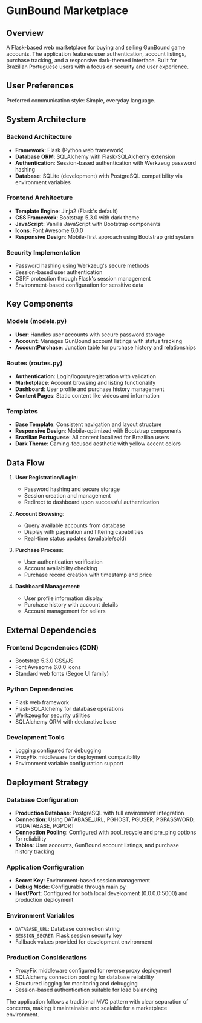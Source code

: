 # GunBound Marketplace

## Overview

A Flask-based web marketplace for buying and selling GunBound game accounts. The application features user authentication, account listings, purchase tracking, and a responsive dark-themed interface. Built for Brazilian Portuguese users with a focus on security and user experience.

## User Preferences

Preferred communication style: Simple, everyday language.

## System Architecture

### Backend Architecture
- **Framework**: Flask (Python web framework)
- **Database ORM**: SQLAlchemy with Flask-SQLAlchemy extension
- **Authentication**: Session-based authentication with Werkzeug password hashing
- **Database**: SQLite (development) with PostgreSQL compatibility via environment variables

### Frontend Architecture
- **Template Engine**: Jinja2 (Flask's default)
- **CSS Framework**: Bootstrap 5.3.0 with dark theme
- **JavaScript**: Vanilla JavaScript with Bootstrap components
- **Icons**: Font Awesome 6.0.0
- **Responsive Design**: Mobile-first approach using Bootstrap grid system

### Security Implementation
- Password hashing using Werkzeug's secure methods
- Session-based user authentication
- CSRF protection through Flask's session management
- Environment-based configuration for sensitive data

## Key Components

### Models (models.py)
- **User**: Handles user accounts with secure password storage
- **Account**: Manages GunBound account listings with status tracking
- **AccountPurchase**: Junction table for purchase history and relationships

### Routes (routes.py)
- **Authentication**: Login/logout/registration with validation
- **Marketplace**: Account browsing and listing functionality
- **Dashboard**: User profile and purchase history management
- **Content Pages**: Static content like videos and information

### Templates
- **Base Template**: Consistent navigation and layout structure
- **Responsive Design**: Mobile-optimized with Bootstrap components
- **Brazilian Portuguese**: All content localized for Brazilian users
- **Dark Theme**: Gaming-focused aesthetic with yellow accent colors

## Data Flow

1. **User Registration/Login**: 
   - Password hashing and secure storage
   - Session creation and management
   - Redirect to dashboard upon successful authentication

2. **Account Browsing**:
   - Query available accounts from database
   - Display with pagination and filtering capabilities
   - Real-time status updates (available/sold)

3. **Purchase Process**:
   - User authentication verification
   - Account availability checking
   - Purchase record creation with timestamp and price

4. **Dashboard Management**:
   - User profile information display
   - Purchase history with account details
   - Account management for sellers

## External Dependencies

### Frontend Dependencies (CDN)
- Bootstrap 5.3.0 CSS/JS
- Font Awesome 6.0.0 icons
- Standard web fonts (Segoe UI family)

### Python Dependencies
- Flask web framework
- Flask-SQLAlchemy for database operations
- Werkzeug for security utilities
- SQLAlchemy ORM with declarative base

### Development Tools
- Logging configured for debugging
- ProxyFix middleware for deployment compatibility
- Environment variable configuration support

## Deployment Strategy

### Database Configuration
- **Production Database**: PostgreSQL with full environment integration
- **Connection**: Using DATABASE_URL, PGHOST, PGUSER, PGPASSWORD, PGDATABASE, PGPORT
- **Connection Pooling**: Configured with pool_recycle and pre_ping options for reliability
- **Tables**: User accounts, GunBound account listings, and purchase history tracking

### Application Configuration
- **Secret Key**: Environment-based session management
- **Debug Mode**: Configurable through main.py
- **Host/Port**: Configured for both local development (0.0.0.0:5000) and production deployment

### Environment Variables
- `DATABASE_URL`: Database connection string
- `SESSION_SECRET`: Flask session security key
- Fallback values provided for development environment

### Production Considerations
- ProxyFix middleware configured for reverse proxy deployment
- SQLAlchemy connection pooling for database reliability
- Structured logging for monitoring and debugging
- Session-based authentication suitable for load balancing

The application follows a traditional MVC pattern with clear separation of concerns, making it maintainable and scalable for a marketplace environment.